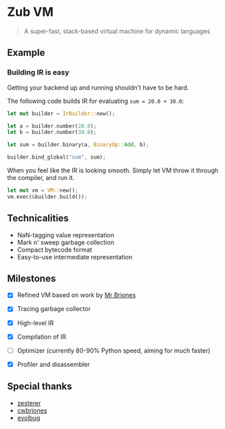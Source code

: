 # Zub VM
> A super-fast, stack-based virtual machine for dynamic languages

## Example

### Building IR is easy

Getting your backend up and running shouldn't have to be hard.

The following code builds IR for evaluating `sum = 20.0 + 30.0`:

```rust
let mut builder = IrBuilder::new();

let a = builder.number(20.0);
let b = builder.number(30.0);

let sum = builder.binary(a, BinaryOp::Add, b);

builder.bind_global("sum", sum);
```

When you feel like the IR is looking smooth. Simply let VM throw it through the compiler, and run it.

```rust
let mut vm = VM::new();
vm.exec(&builder.build());
```

## Technicalities

- NaN-tagging value representation
- Mark n' sweep garbage collection
- Compact bytecode format
- Easy-to-use intermediate representation

## Milestones

- [x] Refined VM based on work by [Mr Briones](https://github.com/cwbriones)
- [x] Tracing garbage collector
- [x] High-level IR
- [x] Compilation of IR
- [ ] Optimizer (currently 80-90% Python speed, aiming for much faster)
- [x] Profiler and disassembler


## Special thanks

- [zesterer](https://github.com/zesterer)
- [cwbriones](https://github.com/cwbriones)
- [evolbug](https://github.com/evolbug)
